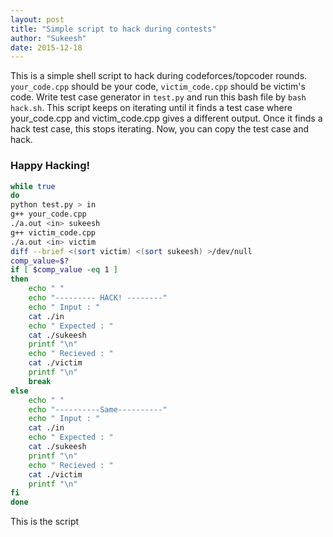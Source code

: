 ```yaml
---
layout: post
title: "Simple script to hack during contests"
author: "Sukeesh"
date: 2015-12-18
---
```


This is a simple shell script to hack during codeforces/topcoder rounds. `your_code.cpp` should be your code, `victim_code.cpp` should be victim's code. Write test case generator in `test.py` and run this bash file by `bash hack.sh`. This script keeps on iterating until it finds a test case where your_code.cpp and victim_code.cpp gives a different output. Once it finds a hack test case, this stops iterating. Now, you can copy the test case and hack.

### Happy Hacking!


```bash
while true
do
python test.py > in
g++ your_code.cpp
./a.out <in> sukeesh
g++ victim_code.cpp
./a.out <in> victim
diff --brief <(sort victim) <(sort sukeesh) >/dev/null
comp_value=$?
if [ $comp_value -eq 1 ]
then
	echo " "
	echo "--------- HACK! --------"
	echo " Input : "
	cat ./in
	echo " Expected : "
	cat ./sukeesh
	printf "\n"
	echo " Recieved : "
	cat ./victim
	printf "\n"
	break
else
	echo " "
	echo "----------Same----------"
	echo " Input : "
	cat ./in
	echo " Expected : "
	cat ./sukeesh
	printf "\n"
	echo " Recieved : "
	cat ./victim
	printf "\n"
fi
done

```

This is the script